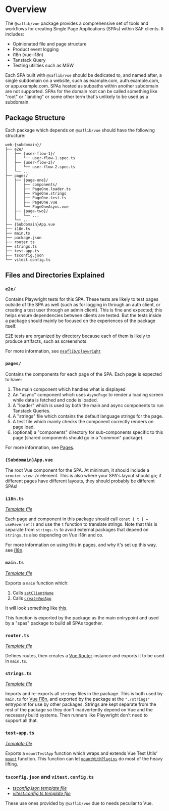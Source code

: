 # Overview

The `@saflib/vue` package provides a comprehensive set of tools and workflows for creating Single Page Applications (SPAs) within SAF clients. It includes:

- Opinionated file and page structure
- Product event logging
- i18n (vue-i18n)
- Tanstack Query
- Testing utilities such as MSW

Each SPA built with `@saflib/vue` should be dedicated to, and named after, a single subdomain on a website, such as example.com, auth.example.com, or app.example.com. SPAs hosted as subpaths within another subdomain are not supported. SPAs for the domain root can be called something like "root" or "landing" or some other term that's unlikely to be used as a subdomain.

## Package Structure

Each package which depends on `@saflib/vue` should have the following structure:

```
web-{subdomain}/
├── e2e/
│   ├── {user-flow-1}/
│   │   └── user-flow-1.spec.ts
│   ├── {user-flow-2}/
│   │   └── user-flow-2.spec.ts
│   └── ...
├── pages/
│   ├── {page-one}/
│   │   ├── components/
│   │   ├── PageOne.loader.ts
│   │   ├── PageOne.strings
│   │   ├── PageOne.test.ts
│   │   ├── PageOne.vue
│   │   └── PageOneAsync.vue
│   ├── {page-two}/
│   │   └── ...
│   └── ...
├── {Subdomain}App.vue
├── i18n.ts
├── main.ts
├── package.json
├── router.ts
├── strings.ts
├── test-app.ts
├── tsconfig.json
└── vitest.config.ts
```

## Files and Directories Explained

### `e2e/`

Contains Playwright tests for this SPA. These tests are likely to test pages outside of the SPA as well (such as for logging in through an auth client, or creating a test user through an admin client). This is fine and expected; this helps ensure dependencies between clients are tested. But the tests inside a package should mainly be focused on the experiences of the package itself.

E2E tests are organized by directory because each of them is likely to produce artifacts, such as screenshots.

For more information, see [`@saflib/playwright`](../../playwright/docs/overview.md)

### `pages/`

Contains the components for each page of the SPA. Each page is expected to have:

1. The main component which handles what is displayed
2. An "async" component which uses `AsyncPage` to render a loading screen while data is fetched and code is loaded.
3. A "loader" which is used by both the main and async components to run Tanstack Queries.
4. A "strings" file which contains the default language strings for the page.
5. A test file which mainly checks the component correctly renders on page load.
6. (optional) a "components" directory for sub-components specific to this page (shared components should go in a "common" package).

For more information, see [Pages](./02-pages.md).

### `{Subdomain}App.vue`

The root Vue component for the SPA. At minimum, it should include a `<router-view />` element. This is also where your SPA's layout should go; if different pages have different layouts, they should probably be different SPAs!

### `i18n.ts`

_[Template file](../workflows/spa-template/i18n.ts)_

Each page and component in this package should call `const { t } = useReverseT()` and use the `t` function to translate strings. Note that this is separate from `strings.ts` to avoid external packages that depend on `strings.ts` also depending on Vue I18n and co.

For more information on using this in pages, and why it's set up this way, see [i18n](./03-i18n.md).

### `main.ts`

_[Template file](../workflows/spa-template/main.ts)_

Exports a `main` function which:

1. Calls [`setClientName`](./ref/@saflib/vue/functions/setClientName.md)
2. Calls [`createVueApp`](./ref/@saflib/vue/functions/createVueApp.md)

It will look something like [this](../workflows/spa-template/main.ts).

This function is exported by the package as the main entrypoint and used by a "spas" package to build all SPAs together.

### `router.ts`

_[Template file](../workflows/spa-template/router.ts)_

Defines routes, then creates a [Vue Router](https://router.vuejs.org/) instance and exports it to be used in `main.ts`.

### `strings.ts`

_[Template file](../workflows/spa-template/strings.ts)_

Imports and re-exports all `strings` files in the package. This is both used by `main.ts` for [Vue I18n](https://vue-i18n.intlify.dev/), and exported by the package at the `"./strings"` entrypoint for use by other packages. Strings are kept separate from the rest of the package so they don't inadvertently depend on Vue and the necessary build systems. Then runners like Playwright don't need to support all that.

### `test-app.ts`

_[Template file](../workflows/spa-template/test-app.ts)_

Exports a `mountTestApp` function which wraps and extends Vue Test Utils' [`mount`](https://test-utils.vuejs.org/api/#mount) function. This function can let [`mountWithPlugins`](./ref/@saflib/vue/testing/functions/mountWithPlugins.md) do most of the heavy lifting.

### `tsconfig.json` and `vitest.config.ts`

- _[tsconfig.json template file](../workflows/spa-template/tsconfig.json)_
- _[vitest.config.ts template file](../workflows/spa-template/vitest.config.ts)_

These use ones provided by `@saflib/vue` due to needs peculiar to Vue.

